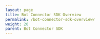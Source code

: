 ```yaml
---
layout: page
title: Bot Connector SDK Overview
permalink: /bot-connector-sdk-overview/
weight: 20
parent: Bot Connector SDK
---
```



